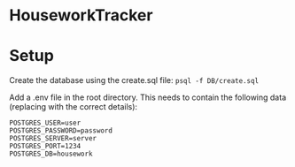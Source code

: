 # HouseworkTracker

# Setup

Create the database using the create.sql file:
`psql -f DB/create.sql`

Add a .env file in the root directory. This needs to contain the following data (replacing with the correct details):

```
POSTGRES_USER=user
POSTGRES_PASSWORD=password
POSTGRES_SERVER=server
POSTGRES_PORT=1234
POSTGRES_DB=housework
```
